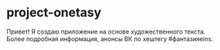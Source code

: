 # project-onetasy
Привет! Я создаю приложение на основе художественного текста. Более подробная информация, анонсы ВК по хештегу #фантазияeins.
